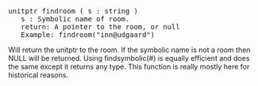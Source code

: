 <div class="mw-parser-output"><pre>unitptr findroom ( s&#160;: string )
   s&#160;: Symbolic name of room.
   return: A pointer to the room, or null
   Example: findroom("inn@udgaard")
</pre>
<p>Will return the unitptr to the room. If the symbolic name is not a room then NULL will
be returned.  Using findsymbolic(#) is equally efficient and does the same except it
returns any type. This function is really mostly here for historical reasons.
</p></div>